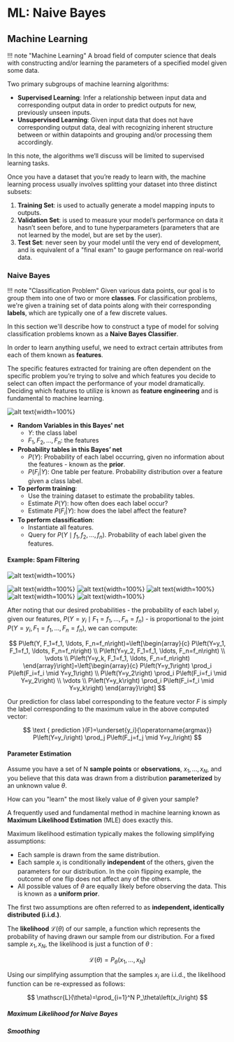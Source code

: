 # ML: Naive Bayes

## Machine Learning

!!! note "Machine Learning"
    A broad field of computer science that deals with constructing and/or learning the parameters of a specified model given some data.

Two primary subgroups of machine learning algorithms:

* **Supervised Learning**: Infer a relationship between input data and corresponding
    output data in order to predict outputs for new, previously unseen inputs.
* **Unsupervised Learning**: Given input data that does not have corresponding output data, deal with recognizing inherent structure between or within datapoints and grouping
and/or processing them accordingly.

In this note, the algorithms we’ll discuss will be limited to supervised learning tasks.

Once you have a dataset that you’re ready to learn with, the machine learning process usually involves splitting your dataset into three distinct subsets:

1. **Training Set**: is used to actually generate a model mapping inputs to outputs.
2. **Validation Set**: is used to measure your model’s performance on data it hasn’t seen before, and to tune hyperparameters (parameters that are not learned by the model, but are set by the user).
3. **Test Set**: never seen by your model until the very end of development, and is
   equivalent of a "final exam" to gauge performance on real-world data.

### Naive Bayes

!!! note "Classification Problem"
    Given various data points, our goal is to group them into one of two or more **classes**.
    For classification problems, we're given a training set of data points along with their corresponding **labels**, which are typically one of a few discrete values.

In this section we'll describe how to construct a type of model for solving classification problems known as a **Naive Bayes Classifier**.

In order to learn anything useful, we need to extract certain attributes from
each of them known as **features**. 

The specific features extracted for training are often dependent on the specific problem
you’re trying to solve and which features you decide to select can often impact
the performance of your model dramatically. Deciding which features to utilize is
known as **feature engineering** and is fundamental to machine learning.

![alt text](../img/naive-mode.png){width=100%}

* **Random Variables in this Bayes' net**
    * $Y$: the class label
    * $F_1, F_2, \ldots, F_n$: the features
* **Probability tables in this Bayes’ net**
    * $P(Y)$: Probability of each label occurring, given no information about
the features - known as the **prior**.
    * $P(F_i|Y)$: One table per feature. Probability distribution over a feature given a class label.
* **To perform training**:
    * Use the training dataset to estimate the probability tables.
    * Estimate $P(Y)$: how often does each label occur?
    * Estimate $P(F_i|Y)$: how does the label affect the feature?
* **To perform classification**:
    * Instantiate all features.
    * Query for $P(Y \mid f_1, f_2, \ldots, f_n)$. Probability of each label given the features.

#### Example: Spam Filtering

![alt text](../img/spam.png){width=100%}

![alt text](../img/spam-example.png){width=100%}
![alt text](../img/spam-example-1.png){width=100%}
![alt text](../img/spam-example-2.png){width=100%}
![alt text](../img/spam-example-3.png){width=100%}
![alt text](../img/spam-example-4.png){width=100%}

After noting that our desired probabilities - the probability of each label $y_i$ given
our features, $P\left(Y=y_i \mid F_1=f_1, \ldots, F_n=f_n\right)$ - is proportional to the joint $P\left(Y=y_i, F_1=f_1, \ldots, F_n=f_n\right)$, we can compute:

$$
P\left(Y, F_1=f_1, \ldots, F_n=f_n\right)=\left[\begin{array}{c}
P\left(Y=y_1, F_1=f_1, \ldots, F_n=f_n\right) \\
P\left(Y=y_2, F_1=f_1, \ldots, F_n=f_n\right) \\
\vdots \\
P\left(Y=y_k, F_1=f_1, \ldots, F_n=f_n\right)
\end{array}\right]=\left[\begin{array}{c}
P\left(Y=y_1\right) \prod_i P\left(F_i=f_i \mid Y=y_1\right) \\
P\left(Y=y_2\right) \prod_i P\left(F_i=f_i \mid Y=y_2\right) \\
\vdots \\
P\left(Y=y_k\right) \prod_i P\left(F_i=f_i \mid Y=y_k\right)
\end{array}\right]
$$

Our prediction for class label corresponding to the feature vector $F$ is simply the label corresponding to the maximum value in the above computed vector:

$$
\text { prediction }(F)=\underset{y_i}{\operatorname{argmax}} P\left(Y=y_i\right) \prod_j P\left(F_j=f_j \mid Y=y_i\right)
$$

#### Parameter Estimation

Assume you have a set of N **sample points** or **observations**, $x_1, \ldots, x_N$, and
you believe that this data was drawn from a distribution **parameterized** by
an unknown value $\theta$.

How can you "learn" the most likely value of $\theta$ given your sample?

A frequently used and fundamental method in machine learning known as **Maximum Likelihood Estimation** (MLE) does exactly this.

Maximum likelihood estimation typically makes the following simplifying assumptions:

* Each sample is drawn from the same distribution.
* Each sample $x_i$ is conditionally **independent** of the others, given the parameters
for our distribution. In the coin flipping example, the outcome of one flip does not affect any of the others.
* All possible values of $\theta$ are equally likely before observing the data. This is known as a **uniform prior**.

The first two assumptions are often referred to as **independent, identically distributed (i.i.d.)**.

The **likelihood** $\mathscr{L}(\theta)$ of our sample, a function which represents the probability of having drawn our sample from our distribution. For a fixed sample $x_1, x_N$, the likelihood is just a function of $\theta$ :

$$
\mathscr{L}(\theta)=P_\theta\left(x_1, \ldots, x_N\right)
$$

Using our simplifying assumption that the samples $x_i$ are i.i.d., the likelihood function can be re-expressed as follows:

$$
\mathscr{L}(\theta)=\prod_{i=1}^N P_\theta\left(x_i\right)
$$

##### Maximum Likelihood for Naive Bayes



##### Smoothing